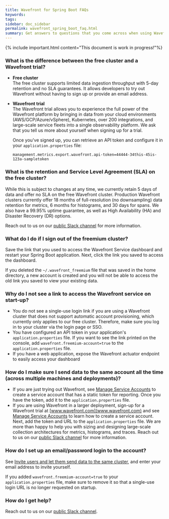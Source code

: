 ```yaml
---
title: Wavefront for Spring Boot FAQs
keywords:
tags: 
sidebar: doc_sidebar
permalink: wavefront_spring_boot_faq.html
summary: Get answers to questions that you come across when using Wavefront for Spring Boot.
---
```

{% include important.html content="This document is work in progress!"%}

### What is the difference between the free cluster and a Wavefront trial?
* **Free cluster** <br/>The free cluster supports limited data ingestion throughput with 5-day retention and no SLA guarantees. It allows developers to try out Wavefront without having to sign up or provide an email address.

* **Wavefront trial** <br/>The Wavefront trial allows you to experience the full power of the Wavefront platform by bringing in data from your cloud environments (AWS/GCP/Azure/vSphere), Kubernetes, over 200 integrations, and large-scale service fleets into a single observability platform. We ask that you tell us more about yourself when signing up for a trial.

  Once you've signed up, you can retrieve an API token and configure it in your `application.properties` file: 
  ```
  management.metrics.export.wavefront.api-token=44444-34this-45is-123a-sampletoken
  ```

### What is the retention and Service Level Agreement (SLA) on the free cluster?
While this is subject to changes at any time, we currently retain 5 days of data and offer no SLA on the free Wavefront cluster. Production Wavefront clusters currently offer 18 months of full-resolution (no downsampling) data retention for metrics, 6 months for histograms, and 30 days for spans. We also have a 99.95% uptime guarantee, as well as High Availability (HA) and Disaster Recovery (DR) options.

Reach out to us on our [public Slack channel](https://www.wavefront.com/join-public-slack) for more information.

### What do I do if I sign out of the freemium cluster?
Save the link that you used to access the Wavefront Service dashboard and restart your Spring Boot application. Next, click the link you saved to access the dashboard.

If you deleted the `~/.wavefront_freemium` file that was saved in the home directory, a new account is created and you will not be able to access the old link you saved to view your existing data.

### Why do I not see a link to access the Wavefront service on start-up?
* You do not see a single-use login link if you are using a Wavefront cluster that does not support automatic account provisioning, which currently only applies to our free cluster. Therefore, make sure you log in to your cluster via the login page or SSO.
* You have configured an API token in your application's `application.properties` file. If you want to see the link printed on the console, add `wavefront.freemium-account=true` to the `application.properties` file.
* If you have a web application, expose the Wavefront actuator endpoint to easily access your dashboard

### How do I make sure I send data to the same account all the time (across multiple machines and deployments)?
* If you are just trying out Wavefront, see [Manage Service Accounts](accounts.html#service-accounts) to create a service account that has a static token for reporting. Once you have the token, add it to the `application.properties` file.
* If you are using Wavefront in a larger deployment, sign-up for a Wavefront trial at [www.wavefront.com](www.wavefront.com) and see [Manage Service Accounts](accounts.html#service-accounts) to learn how to create a service account. Next, add the token and URL to the `application.properties` file. We are more than happy to help you with sizing and designing large-scale collection architectures for metrics, histograms, and traces. Reach out to us on our [public Slack channel](https://www.wavefront.com/join-public-slack) for more information.

### How do I set up an email/password login to the account?
See [Invite users and let them send data to the same cluster](wavefront_springboot.html#optional-custom-configurations), and enter your email address to invite yourself.
 
If you added `wavefront.freemium-account=true` to your `application.properties` file, make sure to remove it so that a single-use login URL is no longer requested on startup.

### How do I get help?
Reach out to us on our [public Slack channel](https://www.wavefront.com/join-public-slack).

